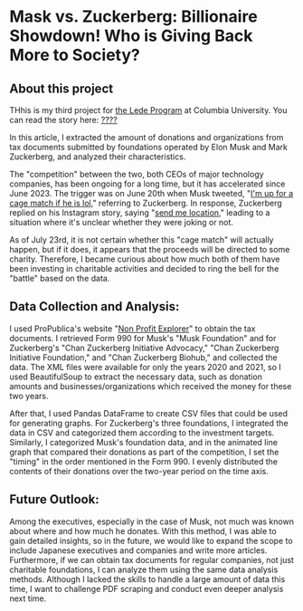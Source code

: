 # Mask vs. Zuckerberg: Billionaire Showdown! Who is Giving Back More to Society?

## About this project
THhis is my third project for [the Lede Program](https://ledeprogram.com) at Columbia University. You can read the story here: [????](????)

In this article, I extracted the amount of donations and organizations from tax documents submitted by foundations operated by Elon Musk and Mark Zuckerberg, and analyzed their characteristics.

The "competition" between the two, both CEOs of major technology companies, has been ongoing for a long time, but it has accelerated since June 2023. The trigger was on June 20th when Musk tweeted, "[I'm up for a cage match if he is lol,](https://twitter.com/elonmusk/status/1671364992665264131?s=20)" referring to Zuckerberg. In response, Zuckerberg replied on his Instagram story, saying "[send me location,](https://www.businessinsider.com/mark-zuckerberg-elon-musk-cage-match-send-location-jiu-jitsu-2023-6)" leading to a situation where it's unclear whether they were joking or not.

As of July 23rd, it is not certain whether this "cage match" will actually happen, but if it does, it appears that the proceeds will be directed to some charity. Therefore, I became curious about how much both of them have been investing in charitable activities and decided to ring the bell for the "battle" based on the data.

## Data Collection and Analysis:

I used ProPublica's website "[Non Profit Explorer](https://projects.propublica.org/nonprofits/search)" to obtain the tax documents. I retrieved Form 990 for Musk's "Musk Foundation" and for Zuckerberg's "Chan Zuckerberg Initiative Advocacy," "Chan Zuckerberg Initiative Foundation," and "Chan Zuckerberg Biohub," and collected the data. The XML files were available for only the years 2020 and 2021, so I used BeautifulSoup to extract the necessary data, such as donation amounts and businesses/organizations which received the money for these two years.

After that, I used Pandas DataFrame to create CSV files that could be used for generating graphs. For Zuckerberg's three foundations, I integrated the data in CSV and categorized them according to the investment targets. Similarly, I categorized Musk's foundation data, and in the animated line graph that compared their donations as part of the competition, I set the "timing" in the order mentioned in the Form 990. I evenly distributed the contents of their donations over the two-year period on the time axis.

## Future Outlook:

Among the executives, especially in the case of Musk, not much was known about where and how much he donates. With this method, I was able to gain detailed insights, so in the future, we would like to expand the scope to include Japanese executives and companies and write more articles. Furthermore, if we can obtain tax documents for regular companies, not just charitable foundations, I can analyze them using the same data analysis methods. Although I lacked the skills to handle a large amount of data this time, I want to challenge PDF scraping and conduct even deeper analysis next time.
